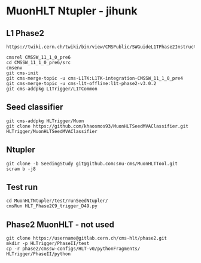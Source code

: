 # MuonHLT Ntupler - jihunk

## L1 Phase2
	https://twiki.cern.ch/twiki/bin/view/CMSPublic/SWGuideL1TPhase2Instructions#CMSSW_11_1_0_pre6

	cmsrel CMSSW_11_1_0_pre6
	cd CMSSW_11_1_0_pre6/src
	cmsenv
	git cms-init
	git cms-merge-topic -u cms-L1TK:L1TK-integration-CMSSW_11_1_0_pre4
	git cms-merge-topic -u cms-l1t-offline:l1t-phase2-v3.0.2
	git cms-addpkg L1Trigger/L1TCommon

## Seed classifier
	git cms-addpkg HLTrigger/Muon
	git clone https://github.com/khaosmos93/MuonHLTSeedMVAClassifier.git HLTrigger/MuonHLTSeedMVAClassifier

## Ntupler
	git clone -b SeedingStudy git@github.com:snu-cms/MuonHLTTool.git
	scram b -j8

## Test run
	cd MuonHLTNtupler/test/runSeedNtupler/
	cmsRun HLT_Phase2C9_trigger_D49.py

## Phase2 MuonHLT - not used
	git clone https://username@gitlab.cern.ch/cms-hlt/phase2.git
	mkdir -p HLTrigger/PhaseII/test
	cp -r phase2/cmssw-configs/HLT-v0/pythonFragments/ HLTrigger/PhaseII/python


